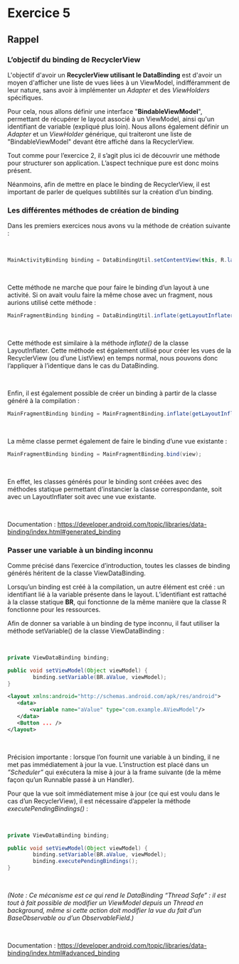 # Exercice 5

## Rappel

### L’objectif du binding de RecyclerView

L'objectif d'avoir un **RecyclerView utilisant le DataBinding** est d'avoir un moyen d'afficher une liste de vues liées à un ViewModel, 
indifféramment de leur nature, sans avoir à implémenter un *Adapter* et des *ViewHolders* spécifiques.

Pour cela, nous allons définir une interface "**BindableViewModel**", permettant de récupérer le layout associé à un ViewModel, ainsi qu'un identifiant de variable (expliqué plus loin).
Nous allons également définir un *Adapter* et un *ViewHolder* générique, qui traiteront une liste de "BindableViewModel" devant être affiché dans la RecyclerView.

Tout comme pour l’exercice 2, il s’agit plus ici de découvrir une méthode pour structurer son application. L’aspect technique pure est donc moins présent.

Néanmoins, afin de mettre en place le binding de RecyclerView, il est important de parler de quelques subtilités sur la création d’un binding.

### Les différentes méthodes de création de binding

Dans les premiers exercices nous avons vu la méthode de création suivante :

<br/>

```java
MainActivityBinding binding = DataBindingUtil.setContentView(this, R.layout.main_activity);
```

<br/>

Cette méthode ne marche que pour faire le binding d’un layout à une activité. Si on avait voulu faire la même chose avec un fragment, nous aurions utilisé cette méthode :


```java
MainFragmentBinding binding = DataBindingUtil.inflate(getLayoutInflater(), R.layout.main_fragment, parentView, false);
```

<br/>

Cette méthode est similaire à la méthode *inflate()* de la classe LayoutInflater. Cette méthode est également utilisé pour créer les vues de la RecyclerView (ou d’une ListView) en temps normal, nous pouvons donc l’appliquer à l’identique dans le cas du DataBinding.

<br/>

Enfin, il est également possible de créer un binding à partir de la classe généré à la compilation :


```java
MainFragmentBinding binding = MainFragmentBinding.inflate(getLayoutInflater(), parentView, false);
```

<br/>

La même classe permet également de faire le binding d’une vue existante :


```java
MainFragmentBinding binding = MainFragmentBinding.bind(view);
```

<br/>

En effet, les classes générés pour le binding sont créées avec des méthodes statique permettant d’instancier la classe correspondante, soit avec un LayoutInflater soit avec une vue existante.

<br/>

Documentation : https://developer.android.com/topic/libraries/data-binding/index.html#generated_binding


### Passer une variable à un binding inconnu

Comme précisé dans l’exercice d’introduction, toutes les classes de binding générés héritent de la classe ViewDataBinding. 

Lorsqu’un binding est créé à la compilation, un autre élément est créé : un identifiant lié à la variable présente dans le layout. L’identifiant est rattaché à la classe statique **BR**, qui fonctionne de la même manière que la classe R fonctionne pour les ressources.

Afin de donner sa variable à un binding de type inconnu, il faut utiliser la méthode setVariable() de la classe ViewDataBinding : 

<br/>

```java
private ViewDataBinding binding;

public void setViewModel(Object viewModel) {
        binding.setVariable(BR.aValue, viewModel);
}
```

```xml
<layout xmlns:android="http://schemas.android.com/apk/res/android">
   <data>
       <variable name="aValue" type="com.example.AViewModel"/>
   </data>
   <Button ... />
</layout>
```

<br/>

Précision importante : lorsque l’on fournit une variable à un binding, il ne met pas immédiatement à jour la vue. L’instruction est placé dans un *”Scheduler”* qui exécutera la mise à jour à la frame suivante (de la même façon qu’un Runnable passé à un Handler). 

Pour que la vue soit immédiatement mise à jour (ce qui est voulu dans le cas d’un RecyclerView), il est nécessaire d’appeler la méthode *executePendingBindings()* : 

<br/>

```java
private ViewDataBinding binding;

public void setViewModel(Object viewModel) {
        binding.setVariable(BR.aValue, viewModel);
        binding.executePendingBindings();
}
```

<br/>

*(Note : Ce mécanisme est ce qui rend le DataBinding “Thread Safe” : il est tout à fait possible de modifier un ViewModel depuis un Thread en background, même si cette action doit modifier la vue du fait d’un BaseObservable ou d’un ObservableField.)*

<br/>

Documentation : https://developer.android.com/topic/libraries/data-binding/index.html#advanced_binding